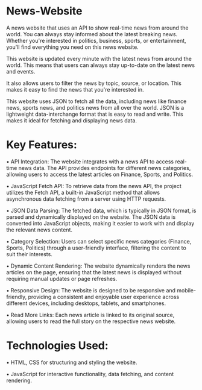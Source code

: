 # News-Website
A news website that uses an API to show real-time news from around the world.
You can always stay informed about the latest breaking news. Whether you're interested in politics, business, sports, or entertainment, you'll find everything you need on this news website.

This website is updated every minute with the latest news from around the world. This means that users can always stay up-to-date on the latest news and events.

It also allows users to filter the news by topic, source, or location. This makes it easy to find the news that you're interested in.

This website uses JSON to fetch all the data, including news like finance news, sports news, and politics news from all over the world. JSON is a lightweight data-interchange format that is easy to read and write. This makes it ideal for fetching and displaying news data.

# Key Features:

• API Integration: The website integrates with a news API to access real-time news data. The API provides endpoints for different news categories, allowing users to access the latest articles on Finance, Sports, and Politics.

• JavaScript Fetch API: To retrieve data from the news API, the project utilizes the Fetch API, a built-in JavaScript method that allows asynchronous data fetching from a server using HTTP requests.

• JSON Data Parsing: The fetched data, which is typically in JSON format, is parsed and dynamically displayed on the website. The JSON data is converted into JavaScript objects, making it easier to work with and display the relevant news content.

• Category Selection: Users can select specific news categories (Finance, Sports, Politics) through a user-friendly interface, filtering the content to suit their interests.

• Dynamic Content Rendering: The website dynamically renders the news articles on the page, ensuring that the latest news is displayed without requiring manual updates or page refreshes.

• Responsive Design: The website is designed to be responsive and mobile-friendly, providing a consistent and enjoyable user experience across different devices, including desktops, tablets, and smartphones.

• Read More Links: Each news article is linked to its original source, allowing users to read the full story on the respective news website.

# Technologies Used:

• HTML, CSS for structuring and styling the website.

• JavaScript for interactive functionality, data fetching, and content rendering.


